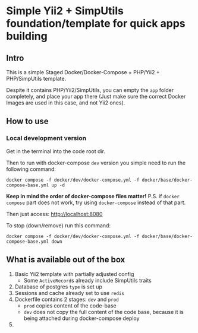 # Simple Yii2 + SimpUtils foundation/template for quick apps building 

## Intro
This is a simple Staged Docker/Docker-Compose + PHP/Yii2 + PHP/SimpUtils template.

Despite it contains PHP/Yii2/SimpUtils, you can empty the `app` folder completely, and
place your app there (Just make sure the correct Docker Images are used in this case, and not
Yii2 ones).

## How to use

### Local development version

Get in the terminal into the code root dir.

Then to run with docker-compose `dev` version you simple need to run the following command:
```shell
docker compose -f docker/dev/docker-compose.yml -f docker/base/docker-compose-base.yml up -d
```
**Keep in mind the order of docker-compose files matter!**
P.S. if `docker compose` part does not work, try using `docker-compose` instead of that part.

Then just access: [http://localhost:8080](http://localhost:8080)

To stop (down/remove) run this command:
```shell
docker compose -f docker/dev/docker-compose.yml -f docker/base/docker-compose-base.yml down
```

## What is available out of the box

1. Basic Yii2 template with partially adjusted config
   * Some `ActiveRecord`s already include SimpUtils traits 
2. Database of postgres `type` is set up
3. Sessions and cache already set to use `redis`
4. Dockerfile contains 2 stages: `dev` and `prod`
   * `prod` copies content of the code-base
   * `dev` does not copy the full content of the code base, because it is being attached during docker-compose deploy
5. 

